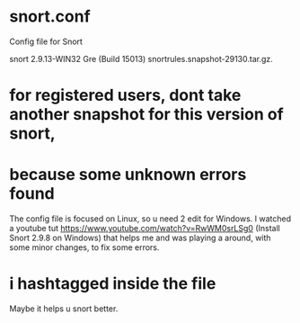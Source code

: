 # snort.conf
Config file for Snort

snort 2.9.13-WIN32 Gre (Build 15013)
snortrules.snapshot-29130.tar.gz. 
# for registered users, dont take another snapshot for this version of snort,
# because some unknown errors found

The config file is focused on Linux, so u need 2 edit for Windows.
I watched a youtube tut https://www.youtube.com/watch?v=RwWM0srLSg0 (Install Snort 2.9.8 on Windows)
that helps me and was playing a around, with some minor changes, to fix some errors.
# i hashtagged inside the file

Maybe it helps u snort better.
